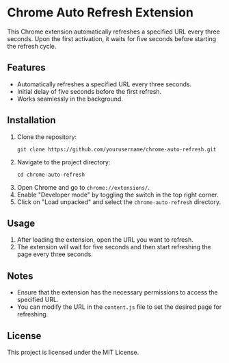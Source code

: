 # Chrome Auto Refresh Extension

This Chrome extension automatically refreshes a specified URL every three seconds. Upon the first activation, it waits for five seconds before starting the refresh cycle.

## Features

- Automatically refreshes a specified URL every three seconds.
- Initial delay of five seconds before the first refresh.
- Works seamlessly in the background.

## Installation

1. Clone the repository:
   ```
   git clone https://github.com/yourusername/chrome-auto-refresh.git
   ```
2. Navigate to the project directory:
   ```
   cd chrome-auto-refresh
   ```
3. Open Chrome and go to `chrome://extensions/`.
4. Enable "Developer mode" by toggling the switch in the top right corner.
5. Click on "Load unpacked" and select the `chrome-auto-refresh` directory.

## Usage

1. After loading the extension, open the URL you want to refresh.
2. The extension will wait for five seconds and then start refreshing the page every three seconds.

## Notes

- Ensure that the extension has the necessary permissions to access the specified URL.
- You can modify the URL in the `content.js` file to set the desired page for refreshing.

## License

This project is licensed under the MIT License.